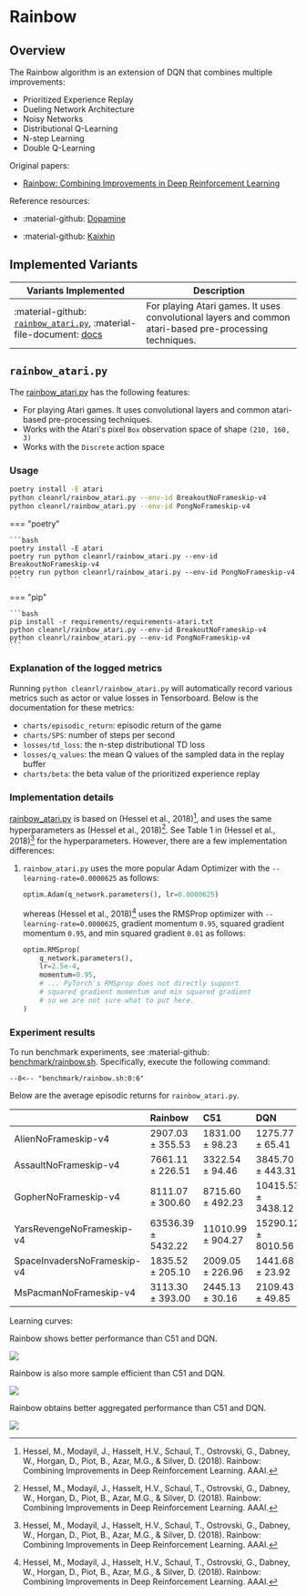 # Rainbow

## Overview

The Rainbow algorithm is an extension of DQN that combines multiple improvements:

* Prioritized Experience Replay
* Dueling Network Architecture
* Noisy Networks
* Distributional Q-Learning
* N-step Learning
* Double Q-Learning

Original papers: 

* [Rainbow: Combining Improvements in Deep Reinforcement Learning](https://arxiv.org/abs/1710.02298)

Reference resources:

* :material-github: [Dopamine](https://github.com/google/dopamine)

* :material-github: [Kaixhin](https://github.com/Kaixhin/Rainbow)

## Implemented Variants

| Variants Implemented      | Description |
| ----------- | ----------- |
| :material-github: [`rainbow_atari.py`](https://github.com/vwxyzjn/cleanrl/blob/master/cleanrl/rainbow_atari.py), :material-file-document: [docs](/rl-algorithms/rainbow/#rainbow_ataripy) |  For playing Atari games. It uses convolutional layers and common atari-based pre-processing techniques. |


## `rainbow_atari.py`

The [rainbow_atari.py](https://github.com/vwxyzjn/cleanrl/blob/master/cleanrl/rainbow_atari.py) has the following features:

* For playing Atari games. It uses convolutional layers and common atari-based pre-processing techniques.
* Works with the Atari's pixel `Box` observation space of shape `(210, 160, 3)`
* Works with the `Discrete` action space

### Usage

```bash
poetry install -E atari
python cleanrl/rainbow_atari.py --env-id BreakoutNoFrameskip-v4
python cleanrl/rainbow_atari.py --env-id PongNoFrameskip-v4
```

=== "poetry"

    ```bash
    poetry install -E atari
    poetry run python cleanrl/rainbow_atari.py --env-id BreakoutNoFrameskip-v4
    poetry run python cleanrl/rainbow_atari.py --env-id PongNoFrameskip-v4
    ```

=== "pip"

    ```bash
    pip install -r requirements/requirements-atari.txt
    python cleanrl/rainbow_atari.py --env-id BreakoutNoFrameskip-v4
    python cleanrl/rainbow_atari.py --env-id PongNoFrameskip-v4
    ```


### Explanation of the logged metrics

Running `python cleanrl/rainbow_atari.py` will automatically record various metrics such as actor or value losses in Tensorboard. Below is the documentation for these metrics:

* `charts/episodic_return`: episodic return of the game
* `charts/SPS`: number of steps per second
* `losses/td_loss`: the n-step distributional TD loss
* `losses/q_values`: the mean Q values of the sampled data in the replay buffer
* `charts/beta`: the beta value of the prioritized experience replay

### Implementation details

[rainbow_atari.py](https://github.com/vwxyzjn/cleanrl/blob/master/cleanrl/rainbow_atari.py) is based on (Hessel et al., 2018)[^1], and uses the same hyperparameters as (Hessel et al., 2018)[^1]. See Table 1 in (Hessel et al., 2018)[^1] for the hyperparameters. However, there are a few implementation differences:

1. `rainbow_atari.py` uses the more popular Adam Optimizer with the `--learning-rate=0.0000625` as follows:
    ```python
    optim.Adam(q_network.parameters(), lr=0.0000625)
    ```
    whereas (Hessel et al., 2018)[^1] uses the RMSProp optimizer with `--learning-rate=0.0000625`, gradient momentum `0.95`, squared gradient momentum `0.95`, and min squared gradient `0.01` as follows:
    ```python
    optim.RMSprop(
        q_network.parameters(),
        lr=2.5e-4,
        momentum=0.95,
        # ... PyTorch's RMSprop does not directly support
        # squared gradient momentum and min squared gradient
        # so we are not sure what to put here.
    )
    ``` 

### Experiment results

To run benchmark experiments, see :material-github: [benchmark/rainbow.sh](https://github.com/vwxyzjn/cleanrl/blob/master/benchmark/rainbow.sh). Specifically, execute the following command:

``` title="benchmark/rainbow.sh" linenums="1"
--8<-- "benchmark/rainbow.sh:0:6"
```

Below are the average episodic returns for `rainbow_atari.py`. 

|                             | Rainbow   | C51   | DQN   |
|:----------------------------|:----------------------------------------|:------------------------------------|:------------------------------------|
| AlienNoFrameskip-v4         | 2907.03 ± 355.53                        | 1831.00 ± 98.23                     | 1275.77 ± 65.41                     |
| AssaultNoFrameskip-v4       | 7661.11 ± 226.51                        | 3322.54 ± 94.46                     | 3845.70 ± 443.31                    |
| GopherNoFrameskip-v4        | 8111.07 ± 300.60                        | 8715.60 ± 492.23                    | 10415.53 ± 3438.12                  |
| YarsRevengeNoFrameskip-v4   | 63536.39 ± 5432.22                      | 11010.99 ± 904.27                   | 15290.12 ± 8010.56                  |
| SpaceInvadersNoFrameskip-v4 | 1835.52 ± 205.10                        | 2009.05 ± 226.96                    | 1441.68 ± 23.92                     |
| MsPacmanNoFrameskip-v4      | 3113.30 ± 393.00                        | 2445.13 ± 30.16                     | 2109.43 ± 49.85                     |


Learning curves:

Rainbow shows better performance than C51 and DQN.
<div class="grid-container">
<img src="../rainbow/rainbow_env_curves.png">
</div>

Rainbow is also more sample efficient than C51 and DQN.

<div class="grid-container">
<img src="../rainbow/rainbow_sample_eff.png">
</div>

Rainbow obtains better aggregated performance than C51 and DQN.
<div class="grid-container">
<img src="../rainbow/rainbow_c51_dqn_bars.png">
</div>

<!-- Tracked experiments:

<iframe src="https://wandb.ai/rogercreus/rainbow?nw=nwuserrogercreus" style="width:100%; height:500px" title="CleanRL Rainbow + Atari Tracked Experiments"></iframe> -->


[^1]: Hessel, M., Modayil, J., Hasselt, H.V., Schaul, T., Ostrovski, G., Dabney, W., Horgan, D., Piot, B., Azar, M.G., & Silver, D. (2018). Rainbow: Combining Improvements in Deep Reinforcement Learning. AAAI.